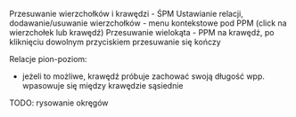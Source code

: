 Przesuwanie wierzchołków i krawędzi - ŚPM
Ustawianie relacji, dodawanie/usuwanie wierzchołków - menu kontekstowe pod PPM (click na wierzchołek lub krawędź)
Przesuwanie wielokąta - PPM na krawędź, po kliknięciu dowolnym przyciskiem przesuwanie się kończy

Relacje pion-poziom:
- jeżeli to możliwe, krawędź próbuje zachować swoją długość
  wpp. wpasowuje się między krawędzie sąsiednie

TODO: rysowanie okręgów